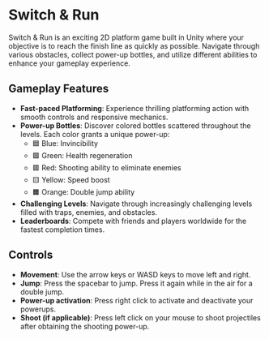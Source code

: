 # Switch & Run

Switch & Run is an exciting 2D platform game built in Unity where your objective is to reach the finish line as quickly as possible. Navigate through various obstacles, collect power-up bottles, and utilize different abilities to enhance your gameplay experience.

## Gameplay Features

- **Fast-paced Platforming**: Experience thrilling platforming action with smooth controls and responsive mechanics.
- **Power-up Bottles**: Discover colored bottles scattered throughout the levels. Each color grants a unique power-up:
  - 🟦 Blue: Invincibility
  - 🟩 Green: Health regeneration
  - 🟥 Red: Shooting ability to eliminate enemies
  - 🟨 Yellow: Speed boost
  - 🟧 Orange: Double jump ability
- **Challenging Levels**: Navigate through increasingly challenging levels filled with traps, enemies, and obstacles.
- **Leaderboards**: Compete with friends and players worldwide for the fastest completion times.

## Controls

- **Movement**: Use the arrow keys or WASD keys to move left and right.
- **Jump**: Press the spacebar to jump. Press it again while in the air for a double jump.
- **Power-up activation**: Press right click to activate and deactivate your powerups. 
- **Shoot (if applicable)**: Press left click on your mouse to shoot projectiles after obtaining the shooting power-up.




